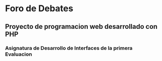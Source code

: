 # Foro de Debates
## Proyecto de programacion web desarrollado con PHP
### Asignatura de Desarrollo de Interfaces de la primera Evaluacion


